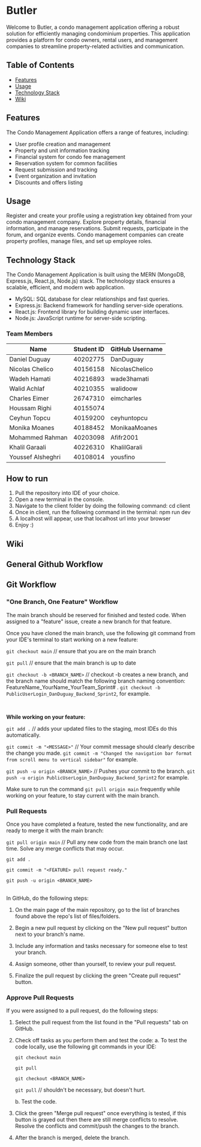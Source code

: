 # Butler

Welcome to Butler, a condo management application offering a robust solution for efficiently managing condominium properties. This application provides a platform for condo owners, rental users, and management companies to streamline property-related activities and communication.

## Table of Contents
- [Features](#Features)
- [Usage](#Usage)
- [Technology Stack](#Technology-Stack)
- [Wiki](#Wiki)

## Features

The Condo Management Application offers a range of features, including:
- User profile creation and management
- Property and unit information tracking
- Financial system for condo fee management
- Reservation system for common facilities
- Request submission and tracking
- Event organization and invitation
- Discounts and offers listing

## Usage

Register and create your profile using a registration key obtained from your condo management company.
Explore property details, financial information, and manage reservations.
Submit requests, participate in the forum, and organize events.
Condo management companies can create property profiles, manage files, and set up employee roles.

## Technology Stack

The Condo Management Application is built using the MERN (MongoDB, Express.js, React.js, Node.js) stack. The technology stack ensures a scalable, efficient, and modern web application.

- MySQL: SQL database for clear relationships and fast queries.
- Express.js: Backend framework for handling server-side operations.
- React.js: Frontend library for building dynamic user interfaces.
- Node.js: JavaScript runtime for server-side scripting.

### Team Members

| Name                   | Student ID | GitHub Username |
| ------------------------ | ------------ | ----------------- |
| Daniel Duguay	 | 40202775 | DanDuguay |
| Nicolas Chelico	| 40156158 | NicolasChelico |
| Wadeh Hamati	| 40216893 | wade3hamati |
| Walid Achlaf	| 40210355 | walidoow |
| Charles Eimer	| 26747310 | eimcharles |
| Houssam Righi	| 40155074 | |
| Ceyhun Topcu	| 40159200 | ceyhuntopcu |
| Monika Moanes	| 40188452 | MonikaaMoanes |
| Mohammed Rahman | 	40203098 | Afifr2001 |
| Khalil Garaali	| 40226310 | KhalilGarali |
| Youssef Alsheghri	| 40108014 | yousfino |


## How to run

1. Pull the repository into IDE of your choice.
2. Open a new terminal in the console. 
3. Navigate to the client folder by doing the following command: cd client
4. Once in client, run the following command in the terminal: npm run dev
5. A localhost will appear, use that localhost url into your browser
6. Enjoy :)


## Wiki

## General Github Workflow

## Git Workflow

### "One Branch, One Feature" Workflow

The main branch should be reserved for finished and tested code.
When assigned to a "feature" issue, create a new branch for that feature.

Once you have cloned the main branch, use the following git command from your IDE's terminal to start working on a new feature:

`git checkout main` // ensure that you are on the main branch

`git pull` // ensure that the main branch is up to date

`git checkout -b <BRANCH_NAME>` // checkout -b creates a new branch, and the branch name should match the following branch naming convention: FeatureName_YourName_YourTeam_Sprint# . `git checkout -b PublicUserLogin_DanDuguay_Backend_Sprint2`, for example.

<br/>

**While working on your feature:**

`git add .` // adds your updated files to the staging, most IDEs do this automatically.

`git commit -m "<MESSAGE>"` // Your commit message should clearly describe the change you made. `git commit -m "Changed the navigation bar format from scroll menu to vertical sidebar"` for example.

`git push -u origin <BRANCH_NAME>` // Pushes your commit to the branch. `git push -u origin PublicUserLogin_DanDuguay_Backend_Sprint2` for example.

Make sure to run the command `git pull origin main` frequently while working on your feature, to stay current with the main branch.


### Pull Requests

Once you have completed a feature, tested the new functionality, and are ready to merge it with the main branch:

`git pull origin main` // Pull any new code from the main branch one last time. Solve any merge conflicts that may occur.

`git add .`

`git commit -m "<FEATURE> pull request ready."`

`git push -u origin <BRANCH_NAME>`

<br/>
In GitHub, do the following steps:

1. On the main page of the main repository, go to the list of branches found above the repo's list of files/folders.

2. Begin a new pull request by clicking on the "New pull request" button next to your branch's name.

3. Include any information and tasks necessary for someone else to test your branch.

4. Assign someone, other than yourself, to review your pull request.

5. Finalize the pull request by clicking the green "Create pull request" button.


### Approve Pull Requests

If you were assigned to a pull request, do the following steps:

1. Select the pull request from the list found in the "Pull requests" tab on GitHub.

2. Check off tasks as you perform them and test the code:
   a. To test the code locally, use the following git commands in your IDE:

     `git checkout main`

     `git pull`

     `git checkout <BRANCH_NAME>`

     `git pull` // shouldn't be necessary, but doesn't hurt.

   b. Test the code.

3. Click the green "Merge pull request" once everything is tested, if this button is grayed out then there are still merge conflicts to resolve. Resolve the conflicts and commit/push the changes to the branch.

4. After the branch is merged, delete the branch.

